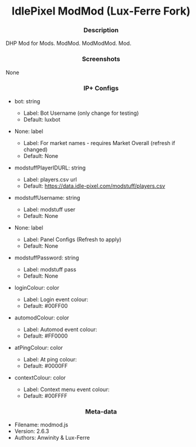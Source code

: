 <h1 align="center">IdlePixel ModMod (Lux-Ferre Fork)</h1>

<h3 align="center"> Description</h3>

DHP Mod for Mods. ModMod. ModModMod. Mod.

<h3 align="center"> Screenshots</h3>

None

<h3 align="center"> IP+ Configs</h3>

 - bot: string
   - Label: Bot Username (only change for testing)
   - Default: luxbot

 - None: label
   - Label: For market names - requires Market Overall (refresh if changed)
   - Default: None

 - modstuffPlayerIDURL: string
   - Label: players.csv url
   - Default: https://data.idle-pixel.com/modstuff/players.csv

 - modstuffUsername: string
   - Label: modstuff user
   - Default: None

 - None: label
   - Label: Panel Configs (Refresh to apply)
   - Default: None

 - modstuffPassword: string
   - Label: modstuff pass
   - Default: None

 - loginColour: color
   - Label: Login event colour:
   - Default: #00FF00

 - automodColour: color
   - Label: Automod event colour:
   - Default: #FF0000

 - atPingColour: color
   - Label: At ping colour:
   - Default: #0000FF

 - contextColour: color
   - Label: Context menu event colour:
   - Default: #00FFFF



<h3 align="center"> Meta-data</h3>

 - Filename: modmod.js
 - Version: 2.6.3
 - Authors: Anwinity & Lux-Ferre
